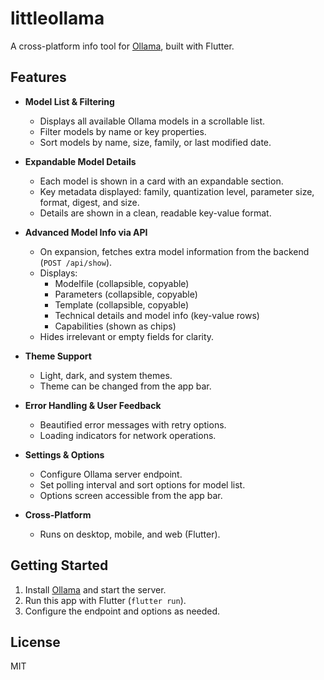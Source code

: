 # littleollama

A cross-platform info tool for [Ollama](https://ollama.com/), built with Flutter.

## Features

- **Model List & Filtering**
  - Displays all available Ollama models in a scrollable list.
  - Filter models by name or key properties.
  - Sort models by name, size, family, or last modified date.

- **Expandable Model Details**
  - Each model is shown in a card with an expandable section.
  - Key metadata displayed: family, quantization level, parameter size, format, digest, and size.
  - Details are shown in a clean, readable key-value format.

- **Advanced Model Info via API**
  - On expansion, fetches extra model information from the backend (`POST /api/show`).
  - Displays:
    - Modelfile (collapsible, copyable)
    - Parameters (collapsible, copyable)
    - Template (collapsible, copyable)
    - Technical details and model info (key-value rows)
    - Capabilities (shown as chips)
  - Hides irrelevant or empty fields for clarity.

- **Theme Support**
  - Light, dark, and system themes.
  - Theme can be changed from the app bar.

- **Error Handling & User Feedback**
  - Beautified error messages with retry options.
  - Loading indicators for network operations.

- **Settings & Options**
  - Configure Ollama server endpoint.
  - Set polling interval and sort options for model list.
  - Options screen accessible from the app bar.

- **Cross-Platform**
  - Runs on desktop, mobile, and web (Flutter).

## Getting Started

1. Install [Ollama](https://ollama.com/) and start the server.
2. Run this app with Flutter (`flutter run`).
3. Configure the endpoint and options as needed.

## License

MIT
